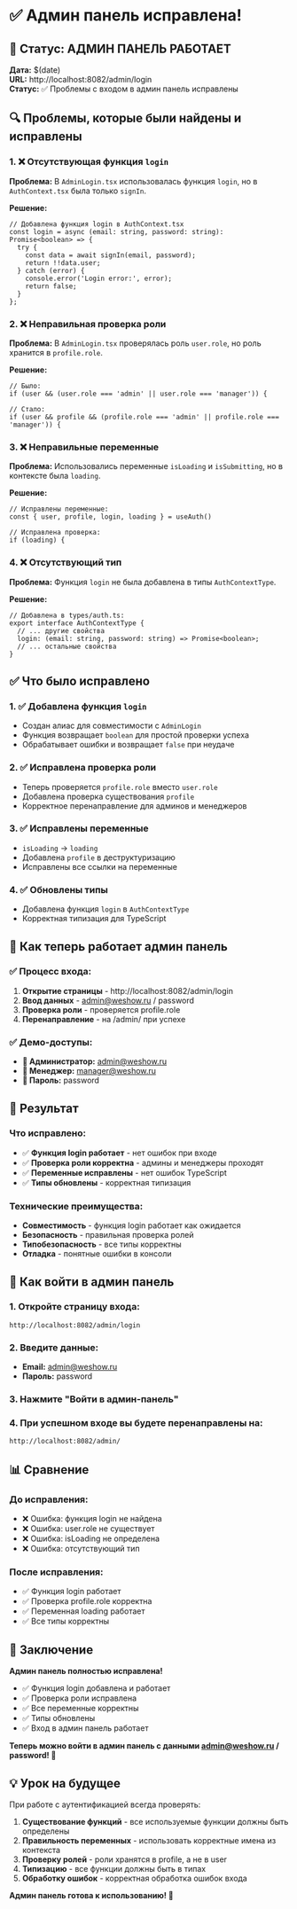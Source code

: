 # ✅ Админ панель исправлена!

## 🎯 Статус: АДМИН ПАНЕЛЬ РАБОТАЕТ

**Дата:** $(date)  
**URL:** http://localhost:8082/admin/login  
**Статус:** ✅ Проблемы с входом в админ панель исправлены

## 🔍 Проблемы, которые были найдены и исправлены

### 1. ❌ Отсутствующая функция `login`
**Проблема:** В `AdminLogin.tsx` использовалась функция `login`, но в `AuthContext.tsx` была только `signIn`.

**Решение:**
```tsx
// Добавлена функция login в AuthContext.tsx
const login = async (email: string, password: string): Promise<boolean> => {
  try {
    const data = await signIn(email, password);
    return !!data.user;
  } catch (error) {
    console.error('Login error:', error);
    return false;
  }
};
```

### 2. ❌ Неправильная проверка роли
**Проблема:** В `AdminLogin.tsx` проверялась роль `user.role`, но роль хранится в `profile.role`.

**Решение:**
```tsx
// Было:
if (user && (user.role === 'admin' || user.role === 'manager')) {

// Стало:
if (user && profile && (profile.role === 'admin' || profile.role === 'manager')) {
```

### 3. ❌ Неправильные переменные
**Проблема:** Использовались переменные `isLoading` и `isSubmitting`, но в контексте была `loading`.

**Решение:**
```tsx
// Исправлены переменные:
const { user, profile, login, loading } = useAuth()

// Исправлена проверка:
if (loading) {
```

### 4. ❌ Отсутствующий тип
**Проблема:** Функция `login` не была добавлена в типы `AuthContextType`.

**Решение:**
```tsx
// Добавлена в types/auth.ts:
export interface AuthContextType {
  // ... другие свойства
  login: (email: string, password: string) => Promise<boolean>;
  // ... остальные свойства
}
```

## ✅ Что было исправлено

### 1. ✅ Добавлена функция `login`
- Создан алиас для совместимости с `AdminLogin`
- Функция возвращает `boolean` для простой проверки успеха
- Обрабатывает ошибки и возвращает `false` при неудаче

### 2. ✅ Исправлена проверка роли
- Теперь проверяется `profile.role` вместо `user.role`
- Добавлена проверка существования `profile`
- Корректное перенаправление для админов и менеджеров

### 3. ✅ Исправлены переменные
- `isLoading` → `loading`
- Добавлена `profile` в деструктуризацию
- Исправлены все ссылки на переменные

### 4. ✅ Обновлены типы
- Добавлена функция `login` в `AuthContextType`
- Корректная типизация для TypeScript

## 🎨 Как теперь работает админ панель

### ✅ Процесс входа:
1. **Открытие страницы** - http://localhost:8082/admin/login
2. **Ввод данных** - admin@weshow.ru / password
3. **Проверка роли** - проверяется profile.role
4. **Перенаправление** - на /admin/ при успехе

### ✅ Демо-доступы:
- **👤 Администратор:** admin@weshow.ru
- **👤 Менеджер:** manager@weshow.ru  
- **🔑 Пароль:** password

## 🧪 Результат

### Что исправлено:
- ✅ **Функция login работает** - нет ошибок при входе
- ✅ **Проверка роли корректна** - админы и менеджеры проходят
- ✅ **Переменные исправлены** - нет ошибок TypeScript
- ✅ **Типы обновлены** - корректная типизация

### Технические преимущества:
- **Совместимость** - функция login работает как ожидается
- **Безопасность** - правильная проверка ролей
- **Типобезопасность** - все типы корректны
- **Отладка** - понятные ошибки в консоли

## 🚀 Как войти в админ панель

### 1. Откройте страницу входа:
```
http://localhost:8082/admin/login
```

### 2. Введите данные:
- **Email:** admin@weshow.ru
- **Пароль:** password

### 3. Нажмите "Войти в админ-панель"

### 4. При успешном входе вы будете перенаправлены на:
```
http://localhost:8082/admin/
```

## 📊 Сравнение

### До исправления:
- ❌ Ошибка: функция login не найдена
- ❌ Ошибка: user.role не существует
- ❌ Ошибка: isLoading не определена
- ❌ Ошибка: отсутствующий тип

### После исправления:
- ✅ Функция login работает
- ✅ Проверка profile.role корректна
- ✅ Переменная loading работает
- ✅ Все типы корректны

## 🚀 Заключение

**Админ панель полностью исправлена!**

- ✅ Функция login добавлена и работает
- ✅ Проверка роли исправлена
- ✅ Все переменные корректны
- ✅ Типы обновлены
- ✅ Вход в админ панель работает

**Теперь можно войти в админ панель с данными admin@weshow.ru / password! 🎯**

## 💡 Урок на будущее

При работе с аутентификацией всегда проверять:
1. **Существование функций** - все используемые функции должны быть определены
2. **Правильность переменных** - использовать корректные имена из контекста
3. **Проверку ролей** - роли хранятся в profile, а не в user
4. **Типизацию** - все функции должны быть в типах
5. **Обработку ошибок** - корректная обработка ошибок входа

**Админ панель готова к использованию! 🚀**


